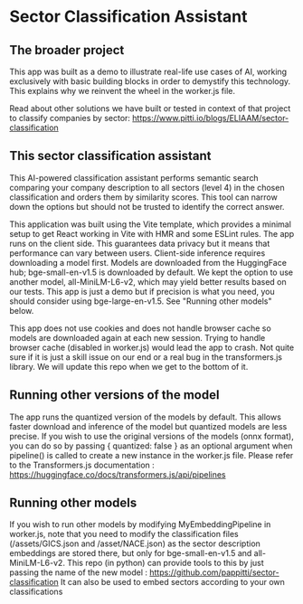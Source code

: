 # Sector Classification Assistant

## The broader project

This app was built as a demo to illustrate real-life use cases of AI, working exclusively with basic building blocks in order to demystify this technology. This explains why we reinvent the wheel in the worker.js file. 

Read about other solutions we have built or tested in context of that project to classify companies by sector: https://www.pitti.io/blogs/ELIAAM/sector-classification 

## This sector classification assistant

This AI-powered classification assistant performs semantic search comparing your company description to all sectors (level 4) in the chosen classification and orders them by similarity scores. This tool can narrow down the options but should not be trusted to identify the correct answer.   

This application was built using the Vite template, which provides a minimal setup to get React working in Vite with HMR and some ESLint rules. The app runs on the client side. This guarantees data privacy but it means that performance can vary between users. Client-side inference requires downloading a model first. Models are downloaded from the HuggingFace hub; bge-small-en-v1.5 is downloaded by default. We kept the option to use another model, all-MiniLM-L6-v2, which may yield better results based on our tests. This app is just a demo but if precision is what you need, you should consider using bge-large-en-v1.5. See "Running other models" below.  

This app does not use cookies and does not handle browser cache so models are downloaded again at each new session. Trying to handle browser cache (disabled in worker.js) would lead the app to crash. Not quite sure if it is just a skill issue on our end or a real bug in the transformers.js library. We will update this repo when we get to the bottom of it.

## Running other versions of the model

The app runs the quantized version of the models by default. This allows faster download and inference of the model but quantized models are less precise. If you wish to use the original versions of the models (onnx format), you can do so by passing { quantized: false } as an optional argument when pipeline() is called to create a new instance in the worker.js file. Please refer to the Transformers.js documentation : https://huggingface.co/docs/transformers.js/api/pipelines

## Running other models

If you wish to run other models by modifying MyEmbeddingPipeline in worker.js, note that you need to modify the classification files (/assets/GICS.json and /asset/NACE.json) as the sector description embeddings are stored there, but only for bge-small-en-v1.5 and all-MiniLM-L6-v2. This repo (in python) can provide tools to this by just passing the name of the new model : https://github.com/pappitti/sector-classification
It can also be used to embed sectors according to your own classifications
